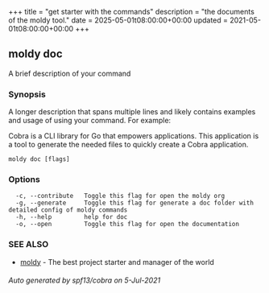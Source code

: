 +++
title = "get starter with the commands"
description = "the documents of the moldy tool."
date = 2025-05-01t08:00:00+00:00
updated = 2021-05-01t08:00:00+00:00
+++


## moldy doc

A brief description of your command

### Synopsis

A longer description that spans multiple lines and likely contains examples
and usage of using your command. For example:

Cobra is a CLI library for Go that empowers applications.
This application is a tool to generate the needed files
to quickly create a Cobra application.

```
moldy doc [flags]
```

### Options

```
  -c, --contribute   Toggle this flag for open the moldy org
  -g, --generate     Toggle this flag for generate a doc folder with detailed config of moldy commands
  -h, --help         help for doc
  -o, --open         Toggle this flag for open the documentation
```

### SEE ALSO

* [moldy](moldy.md)	 - The best project starter and manager of the world

###### Auto generated by spf13/cobra on 5-Jul-2021
